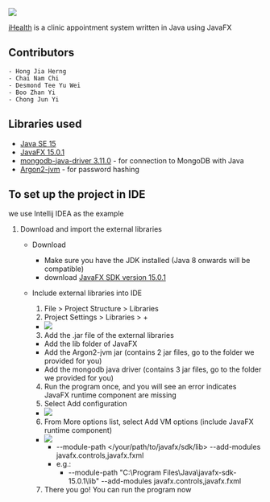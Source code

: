
![](../iHealth/src/res/images/patient.png)

[iHealth](https://github.com/RynnDesmond/iHealth.git) is a clinic appointment system written in Java using JavaFX

## Contributors
    - Hong Jia Herng
    - Chai Nam Chi
    - Desmond Tee Yu Wei
    - Boo Zhan Yi
    - Chong Jun Yi

## Libraries used
- [Java SE 15](https://www.oracle.com/java/technologies/javase-downloads.html)
- [JavaFX 15.0.1](https://gluonhq.com/products/javafx/)
- [mongodb-java-driver 3.11.0](https://mvnrepository.com/artifact/org.mongodb/mongo-java-driver/3.11.0) - for connection to MongoDB with Java
- [Argon2-jvm](https://github.com/phxql/argon2-jvm) - for password hashing

## To set up the project in IDE
we use Intellij IDEA as the example
1. Download and import the external libraries
   * Download
       * Make sure you have the JDK installed (Java 8 onwards will be compatible)
       * download [JavaFX SDK version 15.0.1](https://gluonhq.com/products/javafx/)
    
   * Include external libraries into IDE
       1) File > Project Structure > Libraries
       2) Project Settings > Libraries > + 
       - ![](https://www.jetbrains.com/help/img/idea/2020.3/javafx-install-sdk.png)
       3) Add the .jar file of the external libraries
       - Add the lib folder of JavaFX
       - Add the Argon2-jvm jar (contains 2 jar files, go to the folder we provided for you)
       - Add the mongodb java driver (contains 3 jar files, go to the folder we provided for you)
       4) Run the program once, and you will see an error indicates JavaFX runtime component are missing
       5) Select Add configuration
       - ![](https://i.stack.imgur.com/eOaYu.png)
       6) From More options list, select Add VM options (include JavaFX runtime component)
       - ![](https://www.jetbrains.com/help/img/idea/2020.3/javafx-vm-options-add-field.png)
         * --module-path </your/path/to/javafx/sdk/lib> --add-modules javafx.controls,javafx.fxml 
         * e.g.:
            - --module-path "C:\Program Files\Java\javafx-sdk-15.0.1\lib" --add-modules javafx.controls,javafx.fxml
       7) There you go! You can run the program now 
